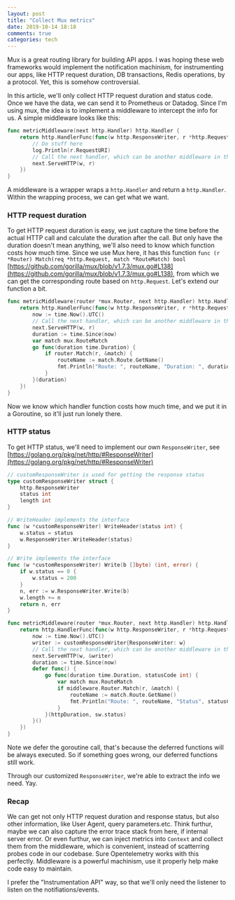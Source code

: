 ```yaml
---
layout: post
title: "Collect Mux metrics"
date: 2019-10-14 18:18
comments: true
categories: tech
---
```


Mux is a great routing library for building API apps. I was hoping these web
frameworks would implement the notification machinism, for instrumenting our
apps, like HTTP request duration, DB transactions, Redis operations, by a
protocol. Yet, this is somehow controversial.

In this article, we'll only collect HTTP request duration and status code. Once
we have the data, we can send it to Prometheus or Datadog. Since I'm using mux,
the idea is to implement a middleware to intercept the info for us. A simple
middleware looks like this:

``` go
func metricMiddleware(next http.Handler) http.Handler {
    return http.HandlerFunc(func(w http.ResponseWriter, r *http.Request) {
        // Do stuff here
        log.Println(r.RequestURI)
        // Call the next handler, which can be another middleware in the chain, or the final handler.
        next.ServeHTTP(w, r)
    })
}
```

A middleware is a wrapper wraps a `http.Handler` and return a `http.Handler`.
Within the wrapping process, we can get what we want.

### HTTP request duration

To get HTTP request duration is easy, we just capture the time before the actual
HTTP call and calculate the duration after the call. But only have the duration
doesn't mean anything, we'll also need to know which function costs how much
time. Since we use Mux here, it has this function `func (r *Router) Match(req *http.Request, match *RouteMatch) bool`
[https://github.com/gorilla/mux/blob/v1.7.3/mux.go#L138](https://github.com/gorilla/mux/blob/v1.7.3/mux.go#L138),
from which we can get the corresponding route based on `http.Request`. Let's
extend our function a bit.

``` go
func metricMiddleware(router *mux.Router, next http.Handler) http.Handler {
    return http.HandlerFunc(func(w http.ResponseWriter, r *http.Request) {
        now := time.Now().UTC()
        // Call the next handler, which can be another middleware in the chain, or the final handler.
        next.ServeHTTP(w, r)
        duration := time.Since(now)
        var match mux.RouteMatch
        go func(duration time.Duration) {
            if router.Match(r, &match) {
                routeName := match.Route.GetName()
                fmt.Println("Route: ", routeName, "Duration: ", duration)
            }
        }(duration)
    })
}
```

Now we know which handler function costs how much time, and we put it in a
Goroutine, so it'll just run lonely there.

### HTTP status

To get HTTP status, we'll need to implement our own `ResponseWriter`, see [https://golang.org/pkg/net/http/#ResponseWriter](https://golang.org/pkg/net/http/#ResponseWriter)

``` go
// customResponseWriter is used for getting the response status
type customResponseWriter struct {
	http.ResponseWriter
	status int
	length int
}

// WriteHeader implements the interface
func (w *customResponseWriter) WriteHeader(status int) {
	w.status = status
	w.ResponseWriter.WriteHeader(status)
}

// Write implements the interface
func (w *customResponseWriter) Write(b []byte) (int, error) {
	if w.status == 0 {
		w.status = 200
	}
	n, err := w.ResponseWriter.Write(b)
	w.length += n
	return n, err
}

func metricMiddleware(router *mux.Router, next http.Handler) http.Handler {
    return http.HandlerFunc(func(w http.ResponseWriter, r *http.Request) {
        now := time.Now().UTC()
        writer := customResponseWriter{ResponseWriter: w}
        // Call the next handler, which can be another middleware in the chain, or the final handler.
        next.ServeHTTP(w, &writer)
        duration := time.Since(now)
        defer func() {
            go func(duration time.Duration, statusCode int) {
                var match mux.RouteMatch
                if middleware.Router.Match(r, &match) {
                    routeName := match.Route.GetName()
                    fmt.Println("Route: ", routeName, "Status", statusCode, "Duration: ", duration)
                }
            }(httpDuration, sw.status)
        }()
    })
}
```

Note we defer the goroutine call, that's because the deferred functions will be
always executed. So if something goes wrong, our deferred functions still work.

Through our customized `ResponseWriter`, we're able to extract the info we need.
Yay.

### Recap

We can get not only HTTP request duration and response status, but also other
information, like User Agent, query parameters.etc. Think furthur, maybe we can
also capture the error trace stack from here, if internal server error. Or even
furthur, we can inject metrics into `Context` and collect them from the
middleware, which is convenient, instead of scatterring probes code in our
codebase. Sure Opentelemetry works with this perfectly. Middleware is a powerful
machinism, use it properly help make code easy to maintain.

I prefer the "Instrumentation API" way, so that we'll only need the listener to
listen on the notifiations/events.

